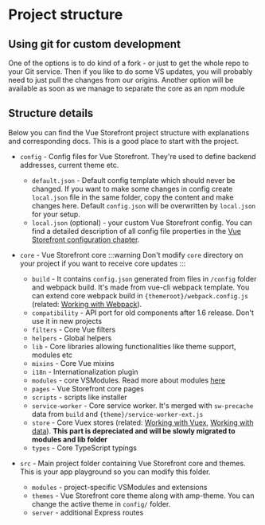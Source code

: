 # Project structure

## Using git for custom development

One of the options is to do kind of a fork - or just to get the whole repo to your Git service. Then if you like to do some VS updates, you will probably need to just pull the changes from our origins. Another option will be available as soon as we manage to separate the core as an npm module

## Structure details

Below you can find the Vue Storefront project structure with explanations and corresponding docs. This is a good place to start with the project.

- `config` - Config files for Vue Storefront. They're used to define backend addresses, current theme etc.
  - `default.json` - Default config template which should never be changed. If you want to make some changes in config create `local.json` file in the same folder, copy the content and make changes here. Default `config.json` will be overwritten by `local.json` for your setup.
  - `local.json` (optional) - your custom Vue Storefront config. You can find a detailed description of all config file properties in the [Vue Storefront configuration chapter](configuration.md).
- `core` - Vue Storefront core
  :::warning
  Don't modify `core` directory on your project if you want to receive core updates
  :::


  - `build` - It contains `config.json` generated from files in `/config` folder and webpack build. It's made from vue-cli webpack template. You can extend core webpack build in `{themeroot}/webpack.config.js` (related: [Working with Webpack](../core-themes/webpack.md)).
  - `compatibility` - API port for old components after 1.6 release. Don't use it in new projects
  - `filters` - Core Vue filters
  - `helpers` - Global helpers
  - `lib` - Core libraries allowing functionalities like theme support, modules etc
  - `mixins` - Core Vue mixins
  - `i18n` - Internationalization plugin
  - `modules` - core VSModules. Read more about modules [here](https://divanteltd.github.io/logima-pwa/guide/modules/introduction.html)
  - `pages` - Vue Storefront core pages
  - `scripts` - scripts like installer
  - `service-worker` - Core service worker. It's merged with `sw-precache` data from `build` and `{theme}/service-worker-ext.js`
  - `store` - Core Vuex stores (related: [Working with Vuex](../vuex/introduction.md), [Working with data](../data/data.md)). **This part is depreciated and will be slowly migrated to modules and lib folder**
  - `types` - Core TypeScript typings

- `src` - Main project folder containing Vue Storefront core and themes. This is your app playground so you can modify this folder.
  - `modules` - project-specific VSModules and extensions
  - `themes` - Vue Storefront core theme along with amp-theme. You can change the active theme in `config/` folder.
  - `server` - additional Express routes

